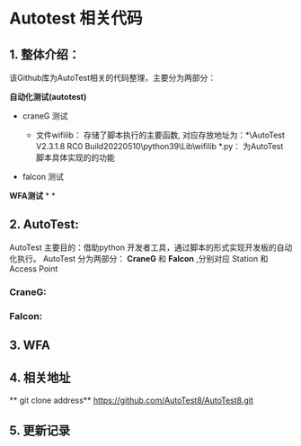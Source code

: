 # Autotest 相关代码

## 1. 整体介绍：

该Github库为AutoTest相关的代码整理，主要分为两部分：

**自动化测试(autotest)**
* craneG 测试
  * 文件wifilib： 存储了脚本执行的主要函数, 对应存放地址为：*\AutoTest V2.3.1.8 RC0 Build20220510\python39\Lib\wifilib
  *.py： 为AutoTest 脚本具体实现的的功能

* falcon 测试

**WFA测试**
*
*

## 2. AutoTest:

AutoTest 主要目的：借助python 开发者工具，通过脚本的形式实现开发板的自动化执行。
AutoTest 分为两部分： **CraneG** 和 **Falcon** ,分别对应 Station 和 Access Point 

### CraneG:



### Falcon:


## 3. WFA


## 4. 相关地址

** git clone address**
https://github.com/AutoTest8/AutoTest8.git


## 5. 更新记录



  

